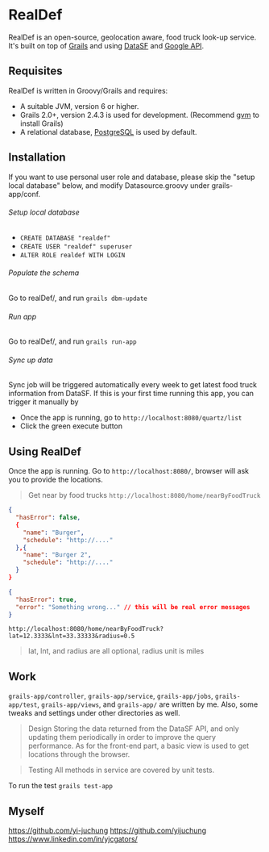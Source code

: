 RealDef
======

RealDef is an open-source, geolocation aware, food truck look-up service. It's built on top of [Grails][1] and using [DataSF][2] and [Google API][3].


Requisites
----------

RealDef is written in Groovy/Grails and requires:

* A suitable JVM, version 6 or higher.
* Grails 2.0+, version 2.4.3 is used for development. (Recommend [gvm][4] to install Grails)
* A relational database, [PostgreSQL][5] is used by default.


Installation
------------

If you want to use personal user role and database, please skip the "setup local database" below, and modify Datasource.groovy under grails-app/conf.

###### Setup local database
* `CREATE DATABASE "realdef"`
* `CREATE USER "realdef" superuser`
* `ALTER ROLE realdef WITH LOGIN`

######  Populate the schema
Go to realDef/, and run `grails dbm-update`

######  Run app
Go to realDef/, and run `grails run-app`

###### Sync up data
Sync job will be triggered automatically every week to get latest food truck information from DataSF.
If this is your first time running this app, you can trigger it manually by
* Once the app is running, go to `http://localhost:8080/quartz/list`
* Click the green execute button


Using RealDef
--------------

Once the app is running.
Go to `http://localhost:8080/`, browser will ask you to provide the locations.

>  Get near by food trucks
`http://localhost:8080/home/nearByFoodTruck`
```JSON
{
  "hasError": false,
  {
    "name": "Burger",
    "schedule": "http://...."
  },{
    "name": "Burger 2",
    "schedule": "http://...."
  }
}
```
```JSON
{
  "hasError": true,
  "error": "Something wrong..." // this will be real error messages
}
```

`http://localhost:8080/home/nearByFoodTruck?lat=12.3333&lnt=33.33333&radius=0.5`

> lat, lnt, and radius are all optional, radius unit is miles


Work
--------------
`grails-app/controller`, `grails-app/service`, `grails-app/jobs`, `grails-app/test`, `grails-app/views`, and `grails-app/` are written by me. Also, some tweaks and settings under other directories as well.

>  Design
Storing the data returned from the DataSF API, and only updating them periodically in order to improve the query performance.
As for the front-end part, a basic view is used to get locations through the browser.

>  Testing
All methods in service are covered by unit tests.

To run the test `grails test-app`


Myself
--------------
https://github.com/yi-juchung
https://github.com/yijuchung
https://www.linkedin.com/in/yjcgators/


[1]: https://grails.org/
[2]: https://data.sfgov.org/
[3]: https://developers.google.com/maps/
[4]: http://gvmtool.net/
[5]: http://www.postgresql.org
